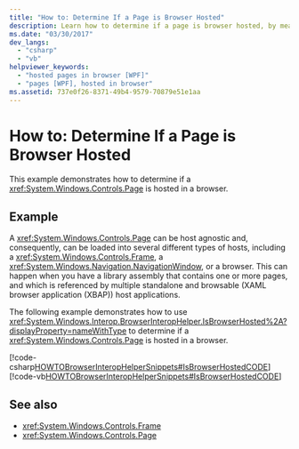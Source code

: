 ```yaml
---
title: "How to: Determine If a Page is Browser Hosted"
description: Learn how to determine if a page is browser hosted, by means of the included code samples in C# and Visual Basic.
ms.date: "03/30/2017"
dev_langs: 
  - "csharp"
  - "vb"
helpviewer_keywords: 
  - "hosted pages in browser [WPF]"
  - "pages [WPF], hosted in browser"
ms.assetid: 737e0f26-8371-49b4-9579-70879e51e1aa
---
```

# How to: Determine If a Page is Browser Hosted
This example demonstrates how to determine if a <xref:System.Windows.Controls.Page> is hosted in a browser.  
  
## Example  
 A <xref:System.Windows.Controls.Page> can be host agnostic and, consequently, can be loaded into several different types of hosts, including a <xref:System.Windows.Controls.Frame>, a <xref:System.Windows.Navigation.NavigationWindow>, or a browser. This can happen when you have a library assembly that contains one or more pages, and which is referenced by multiple standalone and browsable (XAML browser application (XBAP)) host applications.  
  
 The following example demonstrates how to use <xref:System.Windows.Interop.BrowserInteropHelper.IsBrowserHosted%2A?displayProperty=nameWithType> to determine if a <xref:System.Windows.Controls.Page> is hosted in a browser.  
  
 [!code-csharp[HOWTOBrowserInteropHelperSnippets#IsBrowserHostedCODE](~/samples/snippets/csharp/VS_Snippets_Wpf/HOWTOBrowserInteropHelperSnippets/CSharp/Page1.xaml.cs#isbrowserhostedcode)]
 [!code-vb[HOWTOBrowserInteropHelperSnippets#IsBrowserHostedCODE](~/samples/snippets/visualbasic/VS_Snippets_Wpf/HOWTOBrowserInteropHelperSnippets/visualbasic/page1.xaml.vb#isbrowserhostedcode)]  
  
## See also

- <xref:System.Windows.Controls.Frame>
- <xref:System.Windows.Controls.Page>
